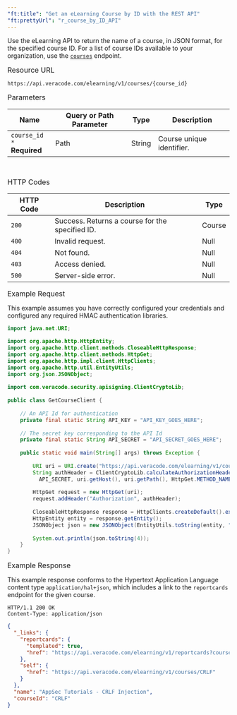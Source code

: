 ```yaml
---
"ft:title": "Get an eLearning Course by ID with the REST API"
"ft:prettyUrl": "r_course_by_ID_API"
---
```

Use the eLearning API to return the name of a course, in JSON format, for the specified course ID. For a list of course IDs available to your organization, use the [`courses`](https://docs.veracode.com/r/r_available_courses) endpoint.

<p><span style="font-size: medium;">Resource URL</span></p>

```
https://api.veracode.com/elearning/v1/courses/{course_id}
```

<p><span style="font-size: medium;">Parameters</span></p>

| Name                            | Query or Path Parameter | Type   | Description               |
|---------------------------------|-------------------------|--------|---------------------------|
| `course_id *`<br/> **Required** | Path                    | String | Course unique identifier. |

<br>

<p><span style="font-size: medium;">HTTP Codes</span></p>

| HTTP Code | Description                                     | Type   |
|-----------|-------------------------------------------------|--------|
| `200`     | Success. Returns a course for the specified ID. | Course |
| `400`     | Invalid request.                                | Null   |
| `404`     | Not found.                                      | Null   |
| `403`     | Access denied.                                  | Null   |
| `500`     | Server-side error.                              | Null   |

<p><span style="font-size: medium;">Example Request</span></p>

This example assumes you have correctly configured your credentials and configured any required HMAC authentication libraries.

```java
import java.net.URI;
        
import org.apache.http.HttpEntity;
import org.apache.http.client.methods.CloseableHttpResponse;
import org.apache.http.client.methods.HttpGet;
import org.apache.http.impl.client.HttpClients;
import org.apache.http.util.EntityUtils;
import org.json.JSONObject;
        
import com.veracode.security.apisigning.ClientCryptoLib;
        
public class GetCourseClient {
        
    // An API Id for authentication
    private final static String API_KEY = "API_KEY_GOES_HERE";
        
    // The secret key corresponding to the API Id
    private final static String API_SECRET = "API_SECRET_GOES_HERE";
        
    public static void main(String[] args) throws Exception {
        
        URI uri = URI.create("https://api.veracode.com/elearning/v1/courses/CRLF");
        String authHeader = ClientCryptoLib.calculateAuthorizationHeader(ClientCryptoLib.VERACODE_HMAC_SHA_256, API_KEY,
          API_SECRET, uri.getHost(), uri.getPath(), HttpGet.METHOD_NAME);
        
        HttpGet request = new HttpGet(uri);
        request.addHeader("Authorization", authHeader);
        
        CloseableHttpResponse response = HttpClients.createDefault().execute(request);
        HttpEntity entity = response.getEntity();
        JSONObject json = new JSONObject(EntityUtils.toString(entity, "UTF-8"));
        
        System.out.println(json.toString(4));
    }
}
```

<p><span style="font-size: medium;">Example Response</span></p>

This example response conforms to the Hypertext Application Language content type `application/hal+json`, which includes a link to the `reportcards` endpoint for the given course.

```
HTTP/1.1 200 OK
Content-Type: application/json
```

```json
{
  "_links": {
    "reportcards": {
      "templated": true,
      "href": "https://api.veracode.com/elearning/v1/reportcards?course_id=CRLF{user_id,page,size}"
    },
    "self": {
      "href": "https://api.veracode.com/elearning/v1/courses/CRLF"
    }
  },
  "name": "AppSec Tutorials - CRLF Injection",
  "courseId": "CRLF"
}
```
